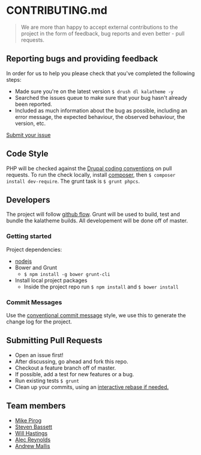 # CONTRIBUTING.md

> We are more than happy to accept external contributions to the project in the form of feedback, bug reports and even better - pull requests.

## Reporting bugs and providing feedback

In order for us to help you please check that you've completed the following steps:

- Made sure you're on the latest version `$ drush dl kalatheme -y`
- Searched the issues queue to make sure that your bug hasn't already been reported.
- Included as much information about the bug as possible, including an error message, the expected behaviour, the observed behaviour, the version, etc.

[Submit your issue](https://github.com/drupalprojects/kalatheme/issues)

## Code Style

PHP will be checked against the [Drupal coding conventions](https://www.drupal.org/coding-standards) on pull requests. To run the check locally, install [composer](https://getcomposer.org/), then `$ composer install dev-require`. The grunt task is `$ grunt phpcs`.

## Developers

The project will follow [github flow](https://guides.github.com/introduction/flow/index.html). Grunt will be used to build, test and bundle the kalatheme builds. All developement will be done off of master.

### Getting started

Project dependencies:

- [nodejs](http://nodejs.org/)
- Bower and Grunt
  - `$ npm install -g bower grunt-cli`
- Install local project packages
  - Inside the project repo run `$ npm install` and `$ bower install`


### Commit Messages

Use the [conventional commit message](https://github.com/ajoslin/conventional-changelog/blob/master/CONVENTIONS.md) style, we use this to generate the change log for the project.


## Submitting Pull Requests

- Open an issue first!
- After discussing, go ahead and fork this repo.
- Checkout a feature branch off of master.
- If possible, add a test for new features or a bug.
- Run existing tests `$ grunt`
- Clean up your commits,  using an [interactive rebase if needed.](http://git-scm.com/book/en/Git-Tools-Rewriting-History)



## Team members

- [Mike Pirog](https://github.com/pirog)
- [Steven Bassett](https://github.com/bassettsj)
- [Will Hastings](https://github.com/whastings)
- [Alec Reynolds](https://github.com/reynoldsalec)
- [Andrew Mallis](https://github.com/andrewmallis)
